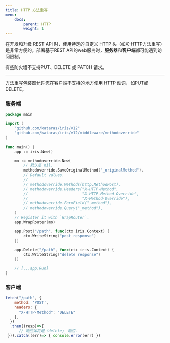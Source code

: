 ```yaml
---
title: HTTP 方法重写
menu:
    docs:
        parent: HTTP
        weight: 1
---
```


在开发和升级 REST API 时，使用特定的自定义 HTTP 头（如X-HTTP方法重写）是非常方便的。部署基于REST API的web服务时，**服务器**和**客户端**都可能遇到访问限制。

有些防火墙不支持PUT、DELETE 或 PATCH 请求。

-----------

[方法重写](https://github.com/kataras/iris/tree/master/middleware/methodoverride)包装器允许您在客户端不支持的地方使用 HTTP 动词，如PUT或DELETE。

### 服务端

```go
package main

import (
    "github.com/kataras/iris/v12"
    "github.com/kataras/iris/v12/middleware/methodoverride"
)

func main() {
    app := iris.New() 

    mo := methodoverride.New( 
        // 默认是 nil.
        methodoverride.SaveOriginalMethod("_originalMethod"), 
        // Default values. 
        // 
        // methodoverride.Methods(http.MethodPost), 
        // methodoverride.Headers("X-HTTP-Method",
        //                        "X-HTTP-Method-Override",
        //                        "X-Method-Override"), 
        // methodoverride.FormField("_method"), 
        // methodoverride.Query("_method"), 
    ) 
    // Register it with `WrapRouter`. 
    app.WrapRouter(mo)

    app.Post("/path", func(ctx iris.Context) {
        ctx.WriteString("post response")
    })

    app.Delete("/path", func(ctx iris.Context) {
        ctx.WriteString("delete response")
    })

    // [...app.Run]
}
```

### 客户端

```js
fetch("/path", {
    method: 'POST',
    headers: {
      "X-HTTP-Method": "DELETE"
    },
  })
  .then((resp)=>{
      // 响应体将是「delete」 响应. 
 })).catch((err)=> { console.error(err) })
```
